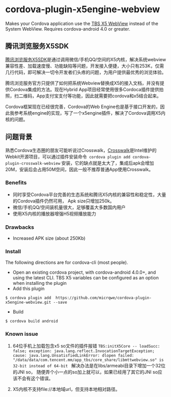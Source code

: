 # cordova-plugin-x5engine-webview

Makes your Cordova application use the [TBS X5  WebView](http://x5.tencent.com/index)
instead of the System WebView. Requires cordova-android 4.0 or greater.

## 腾讯浏览服务X5SDK
[腾讯浏览服务X5SDK](http://x5.tencent.com/index)是通过调用微信/手机QQ/空间的X5内核，解决系统webview兼容性差、加载速度慢、功能缺陷等问题，开发接入便捷，大小只有253K，仅需几行代码，即可解决一切令开发者们头疼的问题，为用户提供最优秀的浏览体验。

腾讯浏览服务官方只提供了如何把系统Webview替换成X5的接入文档，并没有提供Cordova集成的方法。现在Hybrid App项目经常使用很多Cordoca插件提供拍照，扫二维码，App支付宝支付等功能，因此就需要把cordova和x5结合起来。

Cordova框架现在已经很完善，Cordova的Web Engine也是基于接口开发的，因此我参考系统engine的实现，写了一个x5engine插件，解决了Cordova调用X5内核的问题。

## 问题背景
熟悉Cordova生态圈的朋友可能听说过Crosswalk，[Crosswalk](https://crosswalk-project.org/documentation/cordova.html)是Intel维护的Webkit开源项目，可以通过插件安装命令` cordova plugin add cordova-plugin-crosswalk-webview` 安装，它的缺点就是太大了，集成后apk会增加20M，安装后会占用50M空间，因此一般不推荐普通App使用Crosswalk。

### Benefits
* 同时享受Cordova平台完善的生态系统和腾讯X5内核的兼容性和稳定性，大量的Cordova插件仍然可用， Apk size只增加250k。
* 微信/手机QQ/空间装机量很大，足够覆盖大多数国内用户
* 使用X5内核的播放器增强H5视频播放能力


### Drawbacks

* Increased APK size (about 250Kb)

### Install

The following directions are for cordova-cli (most people).  

* Open an existing cordova project, with cordova-android 4.0.0+, and using the latest CLI. TBS X5  variables can be configured as an option when installing the plugin
* Add this plugin

```
$ cordova plugin add  https://github.com/micrqwe/cordova-plugin-x5engine-webview.git --save
```

* Build
```
$ cordova build android
```

### Known issue
1. 64位手机上加载包含x5 so文件的插件报错
`TBS:initX5Core -- loadSucc: false; exception: java.lang.reflect.InvocationTargetException; cause: java.lang.UnsatisfiedLinkError: dlopen failed: "/data/data/com.tencent.mm/app_tbs/core_share/libmttwebview.so" is 32-bit instead of 64-bit
                                                                          `
解决办法是在libs/armeabi目录下增加一个32位的JNI so， 随便弄个小一点的so加上就可以，如果已经用了其它的JNI so应该不会有这个错误。

2. X5内核不支持file://本地域url，但支持本地相对路径。
